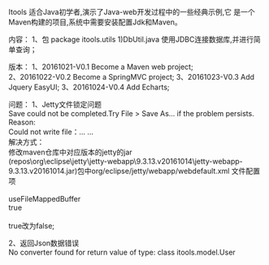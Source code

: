 Itools 适合Java初学者,演示了Java-web开发过程中的一些经典示例,它
是一个Maven构建的项目,系统中需要安装配置Jdk和Maven。



内容：
1、包 package itools.utils
1)DbUtil.java  使用JDBC连接数据库,并进行简单查询；






版本：
1、20161021-V0.1 Become a Maven web project;    
2、20161022-V0.2 Become a SpringMVC project; 
3、20161023-V0.3 Add Jquery EasyUI; 
3、20161024-V0.4 Add Echarts; 









问题： 
1、Jetty文件锁定问题  
Save could not be completed.Try File > Save As... if the problem persists.   
Reason:  
Could not write file：... ...  
解决方式：  
修改maven仓库中对应版本的jetty的jar  
(repos\org\eclipse\jetty\jetty-webapp\9.3.13.v20161014\jetty-webapp-  9.3.13.v20161014.jar)包中org/eclipse/jetty/webapp/webdefault.xml 文件配置项   
<init-param>  
      <param-name>useFileMappedBuffer</param-name>  
      <param-value>true</param-value>  
</init-param>  
true改为false;

2、返回Json数据错误   
 No converter found for return value of type: class itools.model.User  
 
